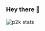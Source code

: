 ### Hey there 👋
![p2k stats](https://github-readme-stats.vercel.app/api?username=p2ktv&theme=midnight-purple&show_icons=true&count_private=true)
